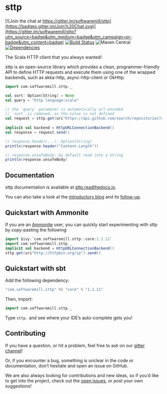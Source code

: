 # sttp

[![Join the chat at https://gitter.im/softwaremill/sttp](https://badges.gitter.im/Join%20Chat.svg)](https://gitter.im/softwaremill/sttp?utm_source=badge&utm_medium=badge&utm_campaign=pr-badge&utm_content=badge)
[![Build Status](https://travis-ci.org/softwaremill/sttp.svg?branch=master)](https://travis-ci.org/softwaremill/sttp)
![Maven Central](https://img.shields.io/maven-central/v/com.softwaremill.sttp/core_2.12.svg)
[![Dependencies](https://app.updateimpact.com/badge/634276070333485056/sttp.svg?config=compile)](https://app.updateimpact.com/latest/634276070333485056/sttp)

The Scala HTTP client that you always wanted!

sttp is an open-source library which provides a clean, programmer-friendly API to define HTTP requests and execute them using one of the wrapped backends, such as akka-http, async-http-client or OkHttp.
 
```scala
import com.softwaremill.sttp._

val sort: Option[String] = None
val query = "http language:scala"

// the `query` parameter is automatically url-encoded
// `sort` is removed, as the value is not defined
val request = sttp.get(uri"https://api.github.com/search/repositories?q=$query&sort=$sort")
  
implicit val backend = HttpURLConnectionBackend()
val response = request.send()

// response.header(...): Option[String]
println(response.header("Content-Length")) 

// response.unsafeBody: by default read into a String 
println(response.unsafeBody)                     
```

## Documentation

sttp documentation is available at [sttp.readthedocs.io](http://sttp.readthedocs.io).

You can also take a look at the [introductory blog](https://softwaremill.com/introducing-sttp-the-scala-http-client/)
and its [follow-up](https://softwaremill.com/sttp-streaming-uri-interpolator/).

## Quickstart with Ammonite

If you are an [Ammonite](http://ammonite.io) user, you can quickly start experimenting with sttp by copy-pasting the following:

```scala
import $ivy.`com.softwaremill.sttp::core:1.1.11`
import com.softwaremill.sttp._
implicit val backend = HttpURLConnectionBackend()
sttp.get(uri"http://httpbin.org/ip").send()
```

## Quickstart with sbt

Add the following dependency:

```scala
"com.softwaremill.sttp" %% "core" % "1.1.11"
```

Then, import:

```scala
import com.softwaremill.sttp._
```

Type `sttp.` and see where your IDE’s auto-complete gets you!

## Contributing

If you have a question, or hit a problem, feel free to ask on our [gitter channel](https://gitter.im/softwaremill/sttp)!

Or, if you encounter a bug, something is unclear in the code or documentation, don’t hesitate and open an issue on GitHub.

We are also always looking for contributions and new ideas, so if you’d like to get into the project, check out the [open issues](https://github.com/softwaremill/sttp/issues), or post your own suggestions!
